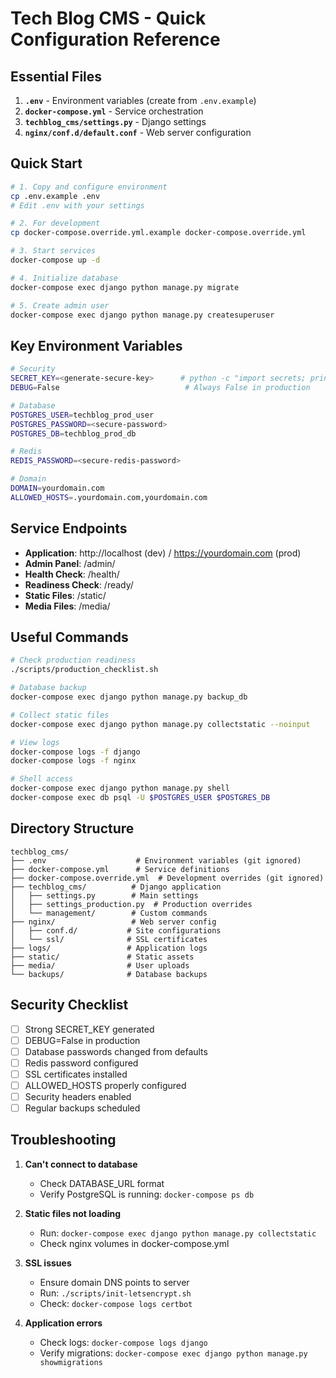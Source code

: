# Tech Blog CMS - Quick Configuration Reference

## Essential Files

1. **`.env`** - Environment variables (create from `.env.example`)
2. **`docker-compose.yml`** - Service orchestration
3. **`techblog_cms/settings.py`** - Django settings
4. **`nginx/conf.d/default.conf`** - Web server configuration

## Quick Start

```bash
# 1. Copy and configure environment
cp .env.example .env
# Edit .env with your settings

# 2. For development
cp docker-compose.override.yml.example docker-compose.override.yml

# 3. Start services
docker-compose up -d

# 4. Initialize database
docker-compose exec django python manage.py migrate

# 5. Create admin user
docker-compose exec django python manage.py createsuperuser
```

## Key Environment Variables

```bash
# Security
SECRET_KEY=<generate-secure-key>      # python -c "import secrets; print(secrets.token_urlsafe(50))"
DEBUG=False                            # Always False in production

# Database
POSTGRES_USER=techblog_prod_user
POSTGRES_PASSWORD=<secure-password>
POSTGRES_DB=techblog_prod_db

# Redis
REDIS_PASSWORD=<secure-redis-password>

# Domain
DOMAIN=yourdomain.com
ALLOWED_HOSTS=.yourdomain.com,yourdomain.com
```

## Service Endpoints

- **Application**: http://localhost (dev) / https://yourdomain.com (prod)
- **Admin Panel**: /admin/
- **Health Check**: /health/
- **Readiness Check**: /ready/
- **Static Files**: /static/
- **Media Files**: /media/

## Useful Commands

```bash
# Check production readiness
./scripts/production_checklist.sh

# Database backup
docker-compose exec django python manage.py backup_db

# Collect static files
docker-compose exec django python manage.py collectstatic --noinput

# View logs
docker-compose logs -f django
docker-compose logs -f nginx

# Shell access
docker-compose exec django python manage.py shell
docker-compose exec db psql -U $POSTGRES_USER $POSTGRES_DB
```

## Directory Structure

```
techblog_cms/
├── .env                    # Environment variables (git ignored)
├── docker-compose.yml      # Service definitions
├── docker-compose.override.yml  # Development overrides (git ignored)
├── techblog_cms/          # Django application
│   ├── settings.py        # Main settings
│   ├── settings_production.py  # Production overrides
│   └── management/        # Custom commands
├── nginx/                 # Web server config
│   ├── conf.d/           # Site configurations
│   └── ssl/              # SSL certificates
├── logs/                 # Application logs
├── static/               # Static assets
├── media/                # User uploads
└── backups/              # Database backups
```

## Security Checklist

- [ ] Strong SECRET_KEY generated
- [ ] DEBUG=False in production
- [ ] Database passwords changed from defaults
- [ ] Redis password configured
- [ ] SSL certificates installed
- [ ] ALLOWED_HOSTS properly configured
- [ ] Security headers enabled
- [ ] Regular backups scheduled

## Troubleshooting

1. **Can't connect to database**
   - Check DATABASE_URL format
   - Verify PostgreSQL is running: `docker-compose ps db`

2. **Static files not loading**
   - Run: `docker-compose exec django python manage.py collectstatic`
   - Check nginx volumes in docker-compose.yml

3. **SSL issues**
   - Ensure domain DNS points to server
   - Run: `./scripts/init-letsencrypt.sh`
   - Check: `docker-compose logs certbot`

4. **Application errors**
   - Check logs: `docker-compose logs django`
   - Verify migrations: `docker-compose exec django python manage.py showmigrations`